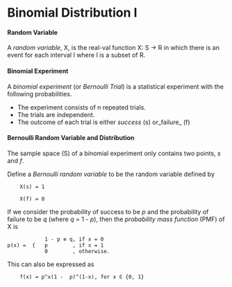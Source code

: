 # Binomial Distribution I 

#### Random Variable 
 
A _random variable_, X, is the real-val function X: S -> R in which there is an event for each interval I where I is a subset of R. 

#### Binomial Experiment 

A _binomial experiment_ (or _Bernoulli Trial_) is a statistical experiment with the following probabilities. 

* The experiment consists of n repeated trials. 
* The trials are independent. 
* The outcome of each trial is either _success_ (s) or_failure_ (f) 

#### Bernoulli Random Variable and Distribution 

The sample space (S) of a binomial experiment only contains two points, _s_ and _f_. 

Define a _Bernoulli random variable_ to be the random variable defined by 

```
	X(s) = 1 

	X(f) = 0 
```

If we consider the probability of success to be _p_ and the probability of failure to be _q_ (where _q_ = 1 - _p_), then the _probability mass function_ (PMF) of X is 

```
			1 - p ≡ q, if x = 0 
p(x) = 	{	p 		 , if x = 1 
			0 		 , otherwise. 
```

This can also be expressed as 

```
	f(x) = p^x(1 -  p)^(1-x), for x ∈ {0, 1}
```